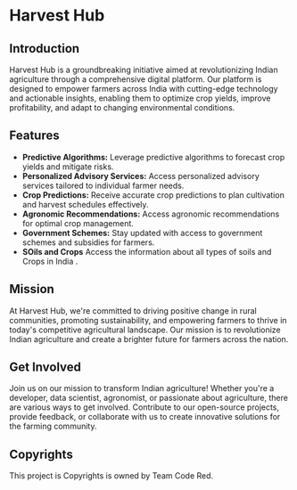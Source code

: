 # Harvest Hub

## Introduction
Harvest Hub is a groundbreaking initiative aimed at revolutionizing Indian agriculture through a comprehensive digital platform. Our platform is designed to empower farmers across India with cutting-edge technology and actionable insights, enabling them to optimize crop yields, improve profitability, and adapt to changing environmental conditions.

## Features
- **Predictive Algorithms:** Leverage predictive algorithms to forecast crop yields and mitigate risks.
- **Personalized Advisory Services:** Access personalized advisory services tailored to individual farmer needs.
- **Crop Predictions:** Receive accurate crop predictions to plan cultivation and harvest schedules effectively.
- **Agronomic Recommendations:** Access agronomic recommendations for optimal crop management.
- **Government Schemes:** Stay updated with access to government schemes and subsidies for farmers.
- **SOils and Crops** Access the information about all types of soils and Crops in India .

## Mission
At Harvest Hub, we're committed to driving positive change in rural communities, promoting sustainability, and empowering farmers to thrive in today's competitive agricultural landscape. Our mission is to revolutionize Indian agriculture and create a brighter future for farmers across the nation.

## Get Involved
Join us on our mission to transform Indian agriculture! Whether you're a developer, data scientist, agronomist, or passionate about agriculture, there are various ways to get involved. Contribute to our open-source projects, provide feedback, or collaborate with us to create innovative solutions for the farming community.


## Copyrights
This project is Copyrights is owned by Team Code Red.

